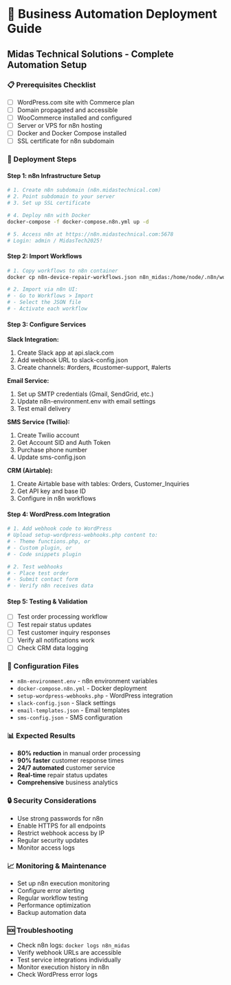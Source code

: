 # 🤖 Business Automation Deployment Guide

## **Midas Technical Solutions - Complete Automation Setup**

### **📋 Prerequisites Checklist**
- [ ] WordPress.com site with Commerce plan
- [ ] Domain propagated and accessible
- [ ] WooCommerce installed and configured
- [ ] Server or VPS for n8n hosting
- [ ] Docker and Docker Compose installed
- [ ] SSL certificate for n8n subdomain

### **🚀 Deployment Steps**

#### **Step 1: n8n Infrastructure Setup**
```bash
# 1. Create n8n subdomain (n8n.midastechnical.com)
# 2. Point subdomain to your server
# 3. Set up SSL certificate

# 4. Deploy n8n with Docker
docker-compose -f docker-compose.n8n.yml up -d

# 5. Access n8n at https://n8n.midastechnical.com:5678
# Login: admin / MidasTech2025!
```

#### **Step 2: Import Workflows**
```bash
# 1. Copy workflows to n8n container
docker cp n8n-device-repair-workflows.json n8n_midas:/home/node/.n8n/workflows/

# 2. Import via n8n UI:
# - Go to Workflows > Import
# - Select the JSON file
# - Activate each workflow
```

#### **Step 3: Configure Services**

**Slack Integration:**
1. Create Slack app at api.slack.com
2. Add webhook URL to slack-config.json
3. Create channels: #orders, #customer-support, #alerts

**Email Service:**
1. Set up SMTP credentials (Gmail, SendGrid, etc.)
2. Update n8n-environment.env with email settings
3. Test email delivery

**SMS Service (Twilio):**
1. Create Twilio account
2. Get Account SID and Auth Token
3. Purchase phone number
4. Update sms-config.json

**CRM (Airtable):**
1. Create Airtable base with tables: Orders, Customer_Inquiries
2. Get API key and base ID
3. Configure in n8n workflows

#### **Step 4: WordPress.com Integration**
```bash
# 1. Add webhook code to WordPress
# Upload setup-wordpress-webhooks.php content to:
# - Theme functions.php, or
# - Custom plugin, or
# - Code snippets plugin

# 2. Test webhooks
# - Place test order
# - Submit contact form
# - Verify n8n receives data
```

#### **Step 5: Testing & Validation**
- [ ] Test order processing workflow
- [ ] Test repair status updates
- [ ] Test customer inquiry responses
- [ ] Verify all notifications work
- [ ] Check CRM data logging

### **🔧 Configuration Files**
- `n8n-environment.env` - n8n environment variables
- `docker-compose.n8n.yml` - Docker deployment
- `setup-wordpress-webhooks.php` - WordPress integration
- `slack-config.json` - Slack settings
- `email-templates.json` - Email templates
- `sms-config.json` - SMS configuration

### **📊 Expected Results**
- **80% reduction** in manual order processing
- **90% faster** customer response times
- **24/7 automated** customer service
- **Real-time** repair status updates
- **Comprehensive** business analytics

### **🔒 Security Considerations**
- Use strong passwords for n8n
- Enable HTTPS for all endpoints
- Restrict webhook access by IP
- Regular security updates
- Monitor access logs

### **📈 Monitoring & Maintenance**
- Set up n8n execution monitoring
- Configure error alerting
- Regular workflow testing
- Performance optimization
- Backup automation data

### **🆘 Troubleshooting**
- Check n8n logs: `docker logs n8n_midas`
- Verify webhook URLs are accessible
- Test service integrations individually
- Monitor execution history in n8n
- Check WordPress error logs
